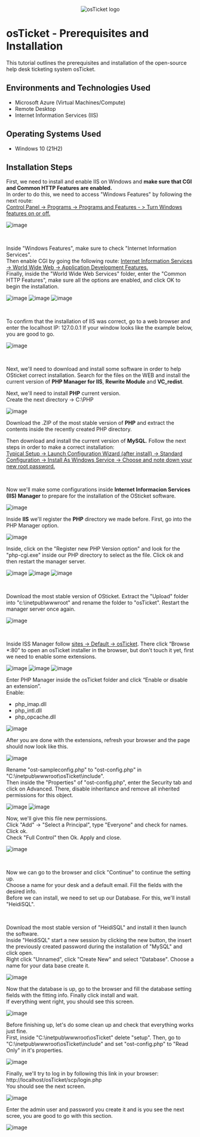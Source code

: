 <p align="center">
<img src="https://i.imgur.com/Clzj7Xs.png" alt="osTicket logo"/>
</p>

<h1>osTicket - Prerequisites and Installation</h1>
This tutorial outlines the prerequisites and installation of the open-source help desk ticketing system osTicket.<br />

<h2>Environments and Technologies Used</h2>

- Microsoft Azure (Virtual Machines/Compute)
- Remote Desktop
- Internet Information Services (IIS)

<h2>Operating Systems Used </h2>

- Windows 10</b> (21H2)

<h2>Installation Steps</h2>

<p>
First, we need to install and enable IIS on Windows and <b>make sure that CGI and Common HTTP Features are enabled.</b><br>
In order to do this, we need to access "Windows Features" by following the next route:<br> <ins>Control Panel -> Programs -> Programs and Features - > Turn Windows features on or off. </ins>
</p>
<p>
  
![image](https://github.com/DsosaH/osticket-prereqs/assets/148100125/7bba0e68-aa3d-498a-b252-bee1d22487ae)

</p>
<br />
<p>
Inside "Windows Features", make sure to check "Internet Information Services".<br>
Then enable CGI by going the following route: <ins>Internet Information Services -> World Wide Web -> Application Development Features.</ins><br>
Finally, inside the "World Wide Web Services" folder, enter the "Common HTTP Features", make sure all the options are enabled, and click OK to begin the installation.
</p>
<p>
  
![image](https://github.com/DsosaH/osticket-prereqs/assets/148100125/02fd3e67-9a14-4836-af2d-ec05fe9fdd87)
![image](https://github.com/DsosaH/osticket-prereqs/assets/148100125/c1622e18-a4ed-49a8-84ec-a1f89fdfd58e)
![image](https://github.com/DsosaH/osticket-prereqs/assets/148100125/b48d5bc2-48fc-4046-9a59-691214cab01a)

</p>
<br />

<p>
To confirm that the installation of IIS was correct, go to a web browser and enter the localhost IP: 127.0.0.1 If your window looks like the example below, you are good to go.
</p>
<p>
  
![image](https://github.com/DsosaH/osticket-prereqs/assets/148100125/94606d1b-5fc5-4384-92b4-d1ab2067d715)

</p>
<br />
<p>
Next, we'll need to download and install some software in order to help OSticket correct installation. Search for the files on the WEB and install the current version of <b>PHP Manager for IIS</b>, <b>Rewrite Module</b> and <b>VC_redist</b>.
</p>
<p>
 Next, we'll need to install <b>PHP</b> current version.<br>
 Create the next directory -> C:\PHP
</p>
<p>

  ![image](https://github.com/DsosaH/osticket-prereqs/assets/148100125/4339bd41-3737-48d6-b5d2-c236a2f7e380)
  
</p>
<p>
  Download the .ZIP of the most stable version of <b>PHP</b> and extract the contents inside the recently created PHP directory.
</p>
<p>
  Then download and install the current version of <b>MySQL</b>. Follow the next steps in order to make a correct installation:<br>
  <ins>Typical Setup -> Launch Configuration Wizard (after install) -> Standard Configuration -> Install As Windows Service -> Choose and note down your new root password.</ins>
</p>
<br/>

<p>
  Now we'll make some configurations inside <b>Internet Informacion Services (IIS) Manager</b> to prepare for the installation of the OSticket software. 
</p>
<p>
  
  ![image](https://github.com/DsosaH/osticket-prereqs/assets/148100125/645a357c-d14b-4417-a6d8-3c382885497c) 
</p>
<p>
  Inside <b>IIS</b> we'll register the <b>PHP</b> directory we made before. First, go into the PHP Manager option.
</p>
<p>

  ![image](https://github.com/DsosaH/osticket-prereqs/assets/148100125/99b0ec93-d0cc-4c8a-809c-9b7f87cad8ec)
</p>
<p>
  Inside, click on the "Register new PHP Version option" and look for the "php-cgi.exe" inside our PHP directory to select as the file. Click ok and then restart the manager server.
</p>
<p>

  ![image](https://github.com/DsosaH/osticket-prereqs/assets/148100125/2e6f8eed-b811-4561-ab8c-ecefdb197318)
  ![image](https://github.com/DsosaH/osticket-prereqs/assets/148100125/5ef256ab-4d88-440c-9da6-fa98af2234ad)
  ![image](https://github.com/DsosaH/osticket-prereqs/assets/148100125/fdbcbb0e-dacd-4d39-ade7-c19063c6f3ee)
</p>
<br/>
<p>
  Download the most stable version of OSticket. Extract the "Upload" folder into "c:\inetpub\wwwroot" and rename the folder to "osTicket". Restart the manager server once again.
</p>
<p>

  ![image](https://github.com/DsosaH/osticket-prereqs/assets/148100125/d2b29a2b-01d9-414a-a666-8e12260adc30)

</p>
<br/>
<p>
  Inside ISS Manager follow <ins>sites -> Default -> osTicket</ins>. There click  “Browse *:80” to open an osTicket installer in the browser, but don't touch it yet, first we need to enable some extensions.
</p>
<p>

  ![image](https://github.com/DsosaH/osticket-prereqs/assets/148100125/bbc31f4d-6f81-4a0e-b652-0f1078ad54d7)
  ![image](https://github.com/DsosaH/osticket-prereqs/assets/148100125/9d879499-ab3d-43ba-b0cc-b809e3015af5)
  ![image](https://github.com/DsosaH/osticket-prereqs/assets/148100125/612f6c05-5203-456a-a408-b261bdb2857a)

</p>
<p>
  Enter PHP Manager inside the osTicket folder and click “Enable or disable an extension”. <br>Enable:
  <ul>
    <li>php_imap.dll</li>
    <li>php_intl.dll</li>
    <li>php_opcache.dll</li>
  </ul>
  
</p>
<p>

  ![image](https://github.com/DsosaH/osticket-prereqs/assets/148100125/8f875543-52f3-442e-a9e4-94d1e8e0fdcf)
  
</p>
<p>
  After you are done with the extensions, refresh your browser and the page should now look like this.
</p>
<p>

  ![image](https://github.com/DsosaH/osticket-prereqs/assets/148100125/31f55a2e-eb79-4eb4-9088-1e8c4ad12e3a)

</p>
<p>
  Rename "ost-sampleconfig.php" to "ost-config.php" in "C:\inetpub\wwwroot\osTicket\include".<br>
  Then inside the "Properties" of "ost-config.php", enter the Security tab and click on Advanced. There, disable inheritance and remove all inherited permissions for this object.
</p>
<p>

  ![image](https://github.com/DsosaH/osticket-prereqs/assets/148100125/22da3c42-6779-4b6e-95bc-f178ff91503c)
![image](https://github.com/DsosaH/osticket-prereqs/assets/148100125/4d5824a1-70a8-40ca-957e-e603ab494745)

</p>
<p>
  Now, we'll give this file new permissions.<br>
  Click "Add" -> "Select a Principal", type "Everyone" and check for names. Click ok.<br>
  Check "Full Control" then Ok. Apply and close.
</p>
<p>
  
  ![image](https://github.com/DsosaH/osticket-prereqs/assets/148100125/3830c6c1-0572-4c43-9ab1-9cf6ec1531e9)

</p>
<br/>
<p>
  Now we can go to the browser and click "Continue" to continue the setting up.<br>
  Choose a name for your desk and a default email. Fill the fields with the desired info.<br>
  Before we can install, we need to set up our Database. For this, we'll install "HeidiSQL".
</p><br/>
<p>
  Download the most stable version of "HeidiSQL" and install it then launch the software.<br>
  Inside "HeidiSQL" start a new session by clicking the new button, the insert the previously created password during the installation of "MySQL" and click open.<br>
  Right click "Unnamed", click "Create New" and select "Database". Choose a name for your data base create it.
</p>
<p>

  ![image](https://github.com/DsosaH/osticket-prereqs/assets/148100125/e1afc46f-f5b3-45a4-afe2-22c78b744978)

</p>
<p>
  Now that the database is up, go to the browser and fill the database setting fields with the fitting info. Finally click install and wait.<br>
  If everything went right, you should see this screen.
</p>
<p>

  ![image](https://github.com/DsosaH/osticket-prereqs/assets/148100125/37aba374-dc36-4e21-92c9-9522e55de2ec)

</p>
<p>
  Before finishing up, let's do some clean up and check that everything works just fine.<br>
  First, inside "C:\inetpub\wwwroot\osTicket" delete "setup". Then, go to  "C:\inetpub\wwwroot\osTicket\include" and set "ost-config.php" to "Read Only" in it's properties.
</p>
<p>

  ![image](https://github.com/DsosaH/osticket-prereqs/assets/148100125/36a761bc-ac25-4132-a223-ddb7ef5653cc)

</p>
<p>
  Finally, we'll try to log in by following this link in your browser: http://localhost/osTicket/scp/login.php <br>
  You should see the next screen.
</p>
<p>

  ![image](https://github.com/DsosaH/osticket-prereqs/assets/148100125/08691499-f790-4dc8-9807-e18b52a80387)

</p>
<p>
  Enter the admin user and password you create it and is you see the next scree, you are good to go with this section.
</p>
<p>

  ![image](https://github.com/DsosaH/osticket-prereqs/assets/148100125/8701557f-a376-4d1a-978a-7fa5c5e7fe4d)

</p>
